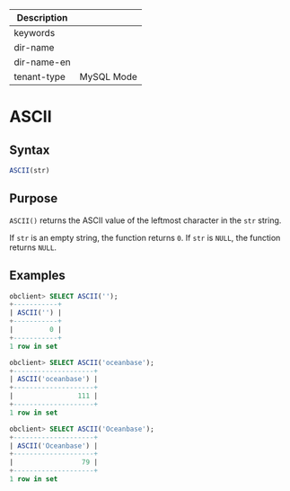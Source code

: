 | Description   |                 |
|---------------|-----------------|
| keywords      |                 |
| dir-name      |                 |
| dir-name-en   |                 |
| tenant-type   | MySQL Mode      |

# ASCII

## Syntax

```sql
ASCII(str)
```

## Purpose

`ASCII()` returns the ASCII value of the leftmost character in the `str` string.

If `str` is an empty string, the function returns `0`. If `str` is `NULL`, the function returns `NULL`.

## Examples

```sql
obclient> SELECT ASCII('');
+-----------+
| ASCII('') |
+-----------+
|         0 |
+-----------+
1 row in set

obclient> SELECT ASCII('oceanbase');
+--------------------+
| ASCII('oceanbase') |
+--------------------+
|                111 |
+--------------------+
1 row in set

obclient> SELECT ASCII('Oceanbase');
+--------------------+
| ASCII('Oceanbase') |
+--------------------+
|                 79 |
+--------------------+
1 row in set
```
